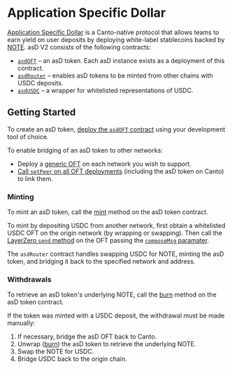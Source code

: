 # Application Specific Dollar

[Application Specific Dollar](../../neofinance/application-specific-dollar.md) is a Canto-native protocol that allows teams to earn yield on user deposits by deploying white-label stablecoins backed by [NOTE](https://docs.canto.io/free-public-infrastructure-fpi/note). asD V2 consists of the following contracts:

* [`asdOFT`](asdoft.md) – an asD token. Each asD instance exists as a deployment of this contract.
* [`asdRouter`](asdrouter.md) – enables asD tokens to be minted from other chains with USDC deposits.
* [`asdUSDC`](asdusdc.md) – a wrapper for whitelisted representations of USDC.

## Getting Started

To create an asD token, [deploy the `asdOFT` contract](asdoft.md#deployment) using your development tool of choice.

To enable bridging of an asD token to other networks:

* Deploy a [generic OFT](https://github.com/Plex-Engineer/ASD-V2/blob/main/contracts/asd/OFT.sol) on each network you wish to support.
* [Call `setPeer` on all OFT deployments](https://docs.layerzero.network/v2/developers/evm/oft/quickstart#setting-trusted-peers) (including the asD token on Canto) to link them.

### Minting

To mint an asD token, call the [mint](asdoft.md#mint) method on the asD token contract.

To mint by depositing USDC from another network, first obtain a whitelisted USDC OFT on the origin network (by wrapping or swapping). Then call the [LayerZero `send` method](https://docs.layerzero.network/v2/developers/evm/oft/composing#sending-token) on the OFT passing the [`composeMsg` paramater](asdrouter.md#minting).

The `asdRouter` contract handles swapping USDC for NOTE, minting the asD token, and bridging it back to the specified network and address.

### Withdrawals

To retrieve an asD token's underlying NOTE, call the [burn](asdoft.md#burn) method on the asD token contract.

If the token was minted with a USDC deposit, the withdrawal must be made manually:

1. If necessary, bridge the asD OFT back to Canto.
2. Unwrap ([burn](asdoft.md#burn)) the asD token to retrieve the underlying NOTE.
3. Swap the NOTE for USDC.
4. Bridge USDC back to the origin chain.
